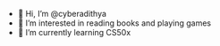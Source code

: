 - 👋 Hi, I’m @cyberadithya
- 👀 I’m interested in reading books and playing games
- 🌱 I’m currently learning CS50x

<!---
cyberadithya/cyberadithya is a ✨ special ✨ repository because its `README.md` (this file) appears on your GitHub profile.
You can click the Preview link to take a look at your changes.
--->
